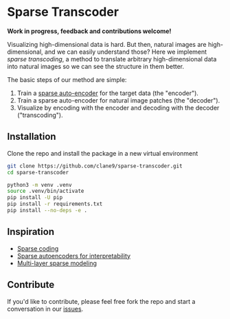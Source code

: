 # Sparse Transcoder

**Work in progress, feedback and contributions welcome!**

Visualizing high-dimensional data is hard. But then, natural images are high-dimensional, and we can easily understand those? Here we implement *sparse transcoding*, a method to translate arbitrary high-dimensional data into natural images so we can see the structure in them better.

The basic steps of our method are simple:

1. Train a [sparse auto-encoder](https://transformer-circuits.pub/2023/monosemantic-features/index.html) for the target data (the "encoder").
2. Train a sparse auto-encoder for natural image patches (the "decoder").
3. Visualize by encoding with the encoder and decoding with the decoder ("transcoding").

## Installation

Clone the repo and install the package in a new virtual environment

```bash
git clone https://github.com/clane9/sparse-transcoder.git
cd sparse-transcoder

python3 -m venv .venv
source .venv/bin/activate
pip install -U pip
pip install -r requirements.txt
pip install --no-deps -e .
```

## Inspiration

- [Sparse coding](http://www.scholarpedia.org/article/Sparse_coding)
- [Sparse autoencoders for interpretability](https://transformer-circuits.pub/2023/monosemantic-features/index.html)
- [Multi-layer sparse modeling](https://drive.google.com/file/d/1Vxhe1ikRdcsoiwjh5ns0knMPLP1YzZrS/view)

## Contribute

If you'd like to contribute, please feel free fork the repo and start a conversation in our [issues](https://github.com/clane9/sparse-transcoder/issues).
